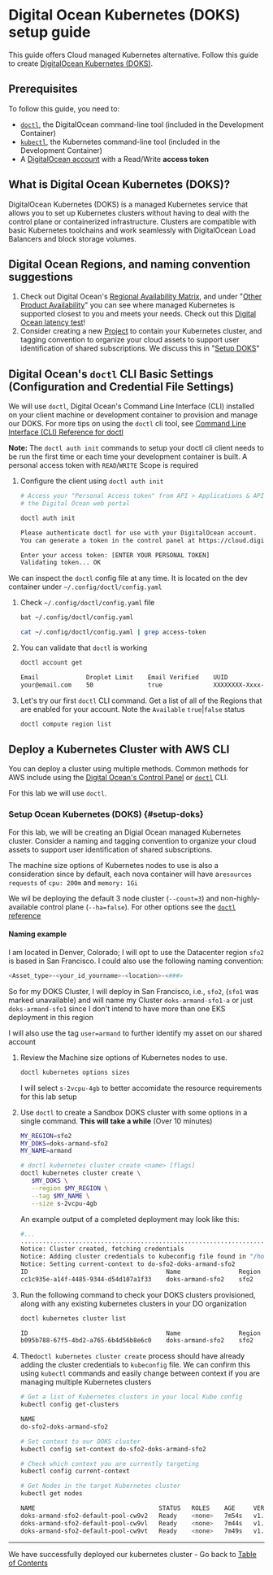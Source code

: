 # Digital Ocean Kubernetes (DOKS) setup guide

This guide offers Cloud managed Kubernetes alternative. Follow this guide to
create [DigitalOcean Kubernetes
(DOKS)](https://docs.digitalocean.com/products/kubernetes/how-to/create-clusters/).


## Prerequisites
To follow this guide, you need to:

 * [`doctl`](https://docs.digitalocean.com/reference/doctl/how-to/install/), the DigitalOcean command-line tool (included in the Development Container)
 * [`kubectl`](https://kubernetes.io/docs/tasks/tools/install-kubectl/), the Kubernetes command-line tool (included in the Development Container)
 * A [DigitalOcean account](https://cloud.digitalocean.com/registrations/new) with a Read/Write **access token**

## What is Digital Ocean Kubernetes (DOKS)?

DigitalOcean Kubernetes (DOKS) is a managed Kubernetes service that allows you
to set up Kubernetes clusters without having to deal with the control plane or
containerized infrastructure. Clusters are compatible with basic Kubernetes
toolchains and work seamlessly with DigitalOcean Load Balancers and block
storage volumes.

## Digital Ocean Regions, and naming convention suggestions

1. Check out Digital Ocean's [Regional Availability
   Matrix](https://docs.digitalocean.com/products/platform/availability-matrix/),
   and under "[Other Product
   Availability](https://docs.digitalocean.com/products/platform/availability-matrix/#other-product-availability)"
   you can see where managed Kubernetes is supported closest to you and meets
   your needs. Check out this [Digital Ocean latency
   test](https://cloudpingtest.com/digital_ocean)!
1. Consider creating a new
   [Project](https://docs.digitalocean.com/products/projects/) to contain your
   Kubernetes cluster,  and tagging convention to organize your cloud assets to
   support user identification of shared subscriptions. We discuss this in
   "[Setup DOKS](#setup-doks)"


## Digital Ocean's `doctl` CLI Basic Settings (Configuration and Credential File Settings)

We will use `doctl`, Digital Ocean's Command Line Interface (CLI) installed on
your client machine or development container to provision and manage our DOKS.
For more tips on using the `doctl` cli tool, see [Command Line Interface (CLI)
Reference for doctl](https://docs.digitalocean.com/reference/doctl/reference/)

**Note:** The `doctl auth init` commands to setup your doctl cli client needs to
be run the first time or each time your development container is built. A
personal access token with `READ`/`WRITE` Scope is required

1. Configure the client using `doctl auth init`

   ```bash
   # Access your "Personal Access token" from API > Applications & API in
   # the Digital Ocean web portal

   doctl auth init

   Please authenticate doctl for use with your DigitalOcean account. 
   You can generate a token in the control panel at https://cloud.digitalocean.com/account/api/tokens

   Enter your access token: [ENTER YOUR PERSONAL TOKEN]
   Validating token... OK
   ```

We can inspect the `doctl` config file at any time. It is located on the dev
container under `~/.config/doctl/config.yaml`

1. Check `~/.config/doctl/config.yaml` file

   ```bash
   bat ~/.config/doctl/config.yaml

   cat ~/.config/doctl/config.yaml | grep access-token
   ```

1. You can validate that `doctl` is working

   ```bash
   doctl account get

   Email             Droplet Limit    Email Verified    UUID                                    Status
   your@email.com    50               true              XXXXXXXX-Xxxx-XXXX-xxxx-XXXXXXXXXXxx    active
   ```

1. Let's try our first `doctl` CLI command. Get a list of all of the Regions that are
   enabled for your account. Note the `Available` `true`|`false` status

   ```bash
   doctl compute region list
   ```

## Deploy a Kubernetes Cluster with AWS CLI

You can deploy a cluster using multiple methods. Common methods for AWS include
using the
[Digital Ocean's Control Panel](https://docs.digitalocean.com/products/kubernetes/how-to/create-clusters/)
or [`doctl`](https://docs.digitalocean.com/products/app-platform/references/command-line/)
CLI.

For this lab we will use `doctl`.

### Setup Ocean Kubernetes (DOKS) {#setup-doks}

For this lab, we will be creating an Digial Ocean managed Kubernetes cluster.
Consider a naming and tagging convention to organize your cloud assets to
support user identification of shared subscriptions. 

The machine size options of Kubernetes nodes to use is also a consideration
since by default, each nova container will have a`resources` `requests` of
`cpu: 200m` and `memory: 1Gi`


We wil be deploying the default 3 node cluster (`--count=3`) and
non-highly-available control plane (`--ha=false`). For other options see the
[`doctl`
reference](https://docs.digitalocean.com/reference/doctl/reference/kubernetes/cluster/create/)

#### Naming example

I am located in Denver, Colorado; I will opt to use the Datacenter region
`sfo2` is based in San Francisco. I could also use the following naming
convention:

```bash
<Asset_type>-<your_id_yourname>-<location>-<###>
```

So for my DOKS Cluster, I will deploy in San Francisco, i.e., `sfo2`, (`sfo1`
was marked unavailable) and will name my Cluster `doks-armand-sfo1-a` or just
`doks-armand-sfo1` since I don't intend to have more than one EKS deployment in
this region

I will also use the tag `user=armand` to further identify my asset on our shared
account


1. Review the Machine size options of Kubernetes nodes to use.

   ```bash
   doctl kubernetes options sizes
   ```

   I will select `s-2vcpu-4gb` to better accomidate the resource requirements
   for this lab setup

1. Use `doctl` to create a Sandbox DOKS cluster with some options in a single
   command. **This will take a while** (Over 10 minutes)

   ```bash
   MY_REGION=sfo2
   MY_DOKS=doks-armand-sfo2
   MY_NAME=armand

   # doctl kubernetes cluster create <name> [flags]
   doctl kubernetes cluster create \
      $MY_DOKS \
      --region $MY_REGION \
      --tag $MY_NAME \
      --size s-2vcpu-4gb
   ```
   An example output of a completed deployment may look like this:

   ```bash
   #...
   .....................................................................................
   Notice: Cluster created, fetching credentials
   Notice: Adding cluster credentials to kubeconfig file found in "/home/vscode/.kube/config"
   Notice: Setting current-context to do-sfo2-doks-armand-sfo2
   ID                                      Name                Region    Version        Auto Upgrade    Status     Node Pools
   cc1c935e-a14f-4485-9344-d54d107a1f33    doks-armand-sfo2    sfo2      1.22.8-do.1    false           running    doks-armand-sfo2-default-pool
   ```

1. Run the following command to check your DOKS clusters provisioned, along with
   any existing kubernetes clusters in your DO organization

   ```bash
   doctl kubernetes cluster list

   ID                                      Name                Region    Version        Auto Upgrade    Status     Node Pools
   b095b788-67f5-4bd2-a765-6b4d56b8e6c0    doks-armand-sfo2    sfo2      1.22.8-do.1    false           running    worker-pool doks-armand-sfo2-pool-2 doks-armand-sfo2-pool-3
   ```

1. The`doctl kubernetes cluster create` process should have already adding the
   cluster credentials to `kubeconfig` file. We can confirm this using `kubectl`
   commands and easily change between context if you are managing multiple
   Kubernetes clusters

   ```bash
   # Get a list of Kubernetes clusters in your local Kube config
   kubectl config get-clusters

   NAME
   do-sfo2-doks-armand-sfo2

   # Set context to our DOKS cluster
   kubectl config set-context do-sfo2-doks-armand-sfo2

   # Check which context you are currently targeting
   kubectl config current-context

   # Get Nodes in the target Kubernetes cluster
   kubectl get nodes

   NAME                                  STATUS   ROLES    AGE     VERSION
   doks-armand-sfo2-default-pool-cw9v2   Ready    <none>   7m54s   v1.22.8
   doks-armand-sfo2-default-pool-cw9vl   Ready    <none>   7m44s   v1.22.8
   doks-armand-sfo2-default-pool-cw9vt   Ready    <none>   7m49s   v1.22.8
   ```

---

We have successfully deployed our kubernetes cluster - Go back to [Table of Contents](../../README.md)